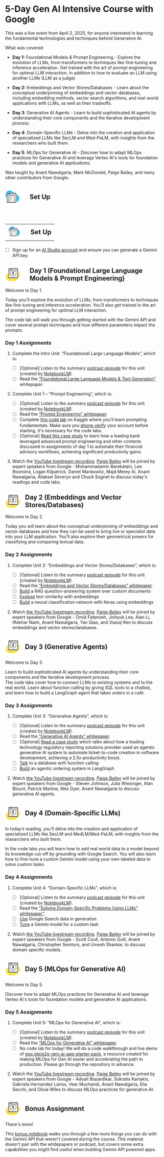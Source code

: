 # 5-Day Gen AI Intensive Course with Google

This was a live event from April 2, 2025, for anyone interested in learning the fundamental technologies and techniques behind Generative AI.

What was covered:

- **Day 1:** Foundational Models & Prompt Engineering - Explore the evolution of LLMs, from transformers to techniques like fine-tuning and inference acceleration. Get trained with the art of prompt engineering for optimal LLM interaction.
In addition to how to evaluate an LLM using another LLMs (LLM as a judge)

- **Day 2:** Embeddings and Vector Stores/Databases - Learn about the conceptual underpinning of embeddings and vector databases, including embedding methods, vector search algorithms, and real-world applications with LLMs, as well as their tradeoffs.

- **Day 3**: Generative AI Agents - Learn to build sophisticated AI agents by understanding their core components and the iterative development process.

- **Day 4**: Domain-Specific LLMs - Delve into the creation and application of specialized LLMs like SecLM and Med-PaLM, with insights from the researchers who built them.

- **Day 5**: MLOps for Generative AI - Discover how to adapt MLOps practices for Generative AI and leverage Vertex AI's tools for foundation models and generative AI applications.

Was taught by Anant Nawalgaria, Mark McDonald, Paige Bailey, and many other contributors from Google.

## <div style="display: flex; align-items: center;"><img src="./attachments/setup.svg" width="50" style="margin-right: 30px;" /><span>Set Up</span></div>

<br>

## <table><tr><td><img src="./attachments/setup.svg" width="40" /></td><td valign="middle">&nbsp;&nbsp;Set Up</td></tr></table>


  - [ ] Sign up for an [AI Studio account](https://ai.dev) and ensure you can generate a Gemini API key.


## <div style="display: flex; align-items: center;"><img src="./attachments/days.svg" width="50" style="margin-right: 30px;" /><span>Day 1 (Foundational Large Language Models & Prompt Engineering)</span></div>

Welcome to Day 1.

Today you’ll explore the evolution of LLMs, from transformers to techniques like fine-tuning and inference acceleration. You’ll also get trained in the art of prompt engineering for optimal LLM interaction.

The code lab will walk you through getting started with the Gemini API and cover several prompt techniques and how different parameters impact the prompts.

### Day 1 Assignments

1. Complete the Intro Unit: “Foundational Large Language Models”, which is:

   - [ ] \[Optional\] Listen to the summary [podcast episode](https://youtu.be/mQDlCZZsOyo) for this unit (created by [NotebookLM](https://notebooklm.google.com/)).
   - [ ] Read the [“Foundational Large Language Models & Text Generation”](https://www.kaggle.com/whitepaper-foundational-llm-and-text-generation) whitepaper.

2. Complete Unit 1 – “Prompt Engineering”, which is:

   - [ ] \[Optional\] Listen to the summary [podcast episode](https://youtu.be/F_hJ2Ey4BNc) for this unit (created by [NotebookLM](https://notebooklm.google.com/)).
   - [ ] Read the [“Prompt Engineering” whitepaper](https://www.kaggle.com/whitepaper-prompt-engineering).  
   - [ ] Complete [this code lab](https://www.kaggle.com/code/markishere/day-1-prompting) on Kaggle where you’ll learn prompting fundamentals. Make sure you [phone verify](https://www.kaggle.com/settings) your account before starting, it's necessary for the code labs.  
   - [ ] \[Optional\] [Read this case study](https://cloud.google.com/blog/products/ai-machine-learning/how-commerzbank-is-transforming-financial-advisory-workflows-with-gen-ai?e=48754805) to learn how a leading bank leveraged advanced prompt engineering and other contents discussed in assignments of day 1 to automate their financial advisory workflows, achieving significant productivity gains.

3. Watch the [YouTube livestream recording](https://www.youtube.com/watch?v=kpRyiJUUFxY&list=PLqFaTIg4myu-b1PlxitQdY0UYIbys-2es&index=1&t=13s). [Paige Bailey](https://x.com/DynamicWebPaige?ref_src=twsrc%5Egoogle%7Ctwcamp%5Eserp%7Ctwgr%5Eauthor) will be joined by expert speakers from Google - Mohammadamin Barekatain, Lee Boonstra, Logan Kilpatrick, Daniel Mankowitz, Majd Merey Al, Anant Nawalgaria, Aliaksei Severyn and Chuck Sugnet to discuss today's readings and code labs.


## <div style="display: flex; align-items: center;"><img src="./attachments/days.svg" width="50" style="margin-right: 15px;" /><span>Day 2 (Embeddings and Vector Stores/Databases)</span></div>

Welcome to Day 2.

Today you will learn about the conceptual underpinning of embeddings and vector databases and how they can be used to bring live or specialist data into your LLM application. You’ll also explore their geometrical powers for classifying and comparing textual data.

### Day 2 Assignments

1. Complete Unit 2: “Embeddings and Vector Stores/Databases”, which is:

   - [ ] \[Optional\] Listen to the summary [podcast episode](https://youtube.com/watch?v=1CC39K76Nqs) for this unit (created by [NotebookLM](https://notebooklm.google.com/)).
   - [ ] Read the [“Embeddings and Vector Stores/Databases” whitepaper](https://kaggle.com/whitepaper-embeddings-and-vector-stores).
   - [ ] [Build](https://www.kaggle.com/code/markishere/day-2-document-q-a-with-rag) a RAG question-answering system over custom documents  
   - [ ] [Explore](https://www.kaggle.com/code/markishere/day-2-embeddings-and-similarity-scores) text similarity with embeddings  
   - [ ] [Build](https://www.kaggle.com/code/markishere/day-2-classifying-embeddings-with-keras) a neural classification network with Keras using embeddings

2. Watch [the YouTube livestream recording](https://www.youtube.com/watch?v=86GZC56rQCc&list=PLqFaTIg4myu-b1PlxitQdY0UYIbys-2es&index=2). [Paige Bailey](https://x.com/DynamicWebPaige?ref_src=twsrc%5Egoogle%7Ctwcamp%5Eserp%7Ctwgr%5Eauthor) will be joined by expert speakers from Google - Omid Fatemieh, Jinhyuk Lee, Alan Li, Iftekhar Naim, Anant Nawalgaria, Yan Qiao, and Xiaoqi Ren to discuss embeddings and vector stores/databases.


## <div style="display: flex; align-items: center;"><img src="./attachments/days.svg" width="50" style="margin-right: 15px;" /><span>Day 3 (Generative Agents)</span></div>

Welcome to Day 3.

Learn to build sophisticated AI agents by understanding their core components and the iterative development process.  
The code labs cover how to connect LLMs to existing systems and to the real world. Learn about function calling by giving SQL tools to a chatbot, and learn how to build a LangGraph agent that takes orders in a café.

### Day 3 Assignments

1. Complete Unit 3: “Generative Agents”, which is:
  
   - [ ] \[Optional\] Listen to the summary [podcast episode](https://youtu.be/H4gZd4BCrDQ) for this unit (created by [NotebookLM](https://notebooklm.google.com/)).  
   - [ ] Read the [“Generative AI Agents” whitepaper](https://www.kaggle.com/whitepaper-agents).  
   - [ ] \[Optional\] [Read a case study](https://cloud.google.com/blog/products/ai-machine-learning/regnology-automates-ticket-to-code-with-genai-on-vertex-ai?e=48754805) which talks about how a leading technology regulatory reporting solutions provider used an agentic generative AI system to automate ticket-to-code creation in software development, achieving a 2.5x productivity boost.  
   - [ ] [Talk](https://www.kaggle.com/code/markishere/day-3-function-calling-with-the-gemini-api) to a database with function calling  
   - [ ] [Build](https://www.kaggle.com/code/markishere/day-3-building-an-agent-with-langgraph/) an agentic ordering system in LangGraph  

2. Watch [the YouTube livestream recording](https://www.youtube.com/watch?v=HQUtMWoTAD4&list=PLqFaTIg4myu-b1PlxitQdY0UYIbys-2es&index=3). [Paige Bailey](https://x.com/DynamicWebPaige?ref_src=twsrc%5Egoogle%7Ctwcamp%5Eserp%7Ctwgr%5Eauthor) will be joined by expert speakers from Google - Steven Johnson, Julia Wiesinger, Alan Blount, Patrick Marlow, Wes Dyer, Anant Nawalgaria to discuss generative AI agents.


## <div style="display: flex; align-items: center;"><img src="./attachments/days.svg" width="50" style="margin-right: 15px;" /><span>Day 4 (Domain-Specific LLMs)</span></div>

In today’s reading, you’ll delve into the creation and application of specialized LLMs like SecLM and MedLM/Med-PaLM, with insights from the researchers who built them.

In the code labs you will learn how to add real world data to a model beyond its knowledge cut-off by grounding with Google Search. You will also learn how to fine-tune a custom Gemini model using your own labeled data to solve custom tasks.

### Day 4 Assignments

1. Complete Unit 4: “Domain-Specific LLMs”, which is:

   - [ ] \[Optional\] Listen to the summary [podcast episode](https://youtu.be/b1a4ZOQ8XdI) for this unit (created by [NotebookLM](https://notebooklm.google.com/)).
   - [ ] Read the [“Solving Domain-Specific Problems Using LLMs” whitepaper"](https://www.kaggle.com/whitepaper-solving-domains-specific-problems-using-llms).
   - [ ] [Use](https://www.kaggle.com/code/markishere/day-4-google-search-grounding) Google Search data in generation
   - [ ] [Tune](https://www.kaggle.com/code/markishere/day-4-fine-tuning-a-custom-model) a Gemini model for a custom task

2. Watch [the YouTube livestream recording](https://www.youtube.com/watch?v=odvuLMJWUSU&list=PLqFaTIg4myu-b1PlxitQdY0UYIbys-2es&index=4). [Paige Bailey](https://x.com/DynamicWebPaige?ref_src=twsrc%5Egoogle%7Ctwcamp%5Eserp%7Ctwgr%5Eauthor) will be joined by expert speakers from Google - Scott Coull, Antonio Gulli, Anant Nawalgaria, Christopher Semturs, and Umesh Shankar. to discuss domain specific models.


## <div style="display: flex; align-items: center;"><img src="./attachments/days.svg" width="50" style="margin-right: 15px;" /><span>Day 5 (MLOps for Generative AI)</span></div>

Welcome to Day 5.

Discover how to adapt MLOps practices for Generative AI and leverage Vertex AI's tools for foundation models and generative AI applications.

### Day 5 Assignments

1. Complete Unit 5: “MLOps for Generative AI”, which is:

   - [ ] \[Optional\] Listen to the summary [podcast episode](https://youtu.be/k9S6IhiUUj4) for this unit (created by [NotebookLM](https://notebooklm.google.com/)).  
   - [ ] Read the [“MLOps for Generative AI” whitepaper](https://www.kaggle.com/whitepaper-operationalizing-generative-ai-on-vertex-ai-using-mlops).
   - [ ] No code lab for today! We will do a code walkthrough and live demo of [goo.gle/e2e-gen-ai-app-starter-pack](https://goo.gle/e2e-gen-ai-app-starter-pack), a resource created for making MLOps for Gen AI easier and accelerating the path to production. Please go through the repository in advance.  

2. Watch the [YouTube livestream recording](https://www.youtube.com/watch?v=uCFW0i9xrBc&list=PLqFaTIg4myu-b1PlxitQdY0UYIbys-2es&index=5). [Paige Bailey](https://x.com/DynamicWebPaige?ref_src=twsrc%5Egoogle%7Ctwcamp%5Eserp%7Ctwgr%5Eauthor) will be joined by expert speakers from Google - Advait Bopardikar, Sokratis Kartakis, Gabriela Hernandez Larios, Veer Muchandi, Anant Nawalgaria, Elia Secchi, and Olivia Wiles to discuss MLOps practices for generative AI.


## <div style="display: flex; align-items: center;"><img src="./attachments/days.svg" width="50" style="margin-right: 15px;" /><span>Bonus Assignment</span></div>

There's more!

This [bonus notebook](https://www.kaggle.com/code/markishere/bonus-day-extra-api-features-to-try/) walks you through a few more things you can do with the Gemini API that weren't covered during the course. This material doesn't pair with the whitepapers or podcast, but covers some extra capabilities you might find useful when building Gemini API powered apps.
